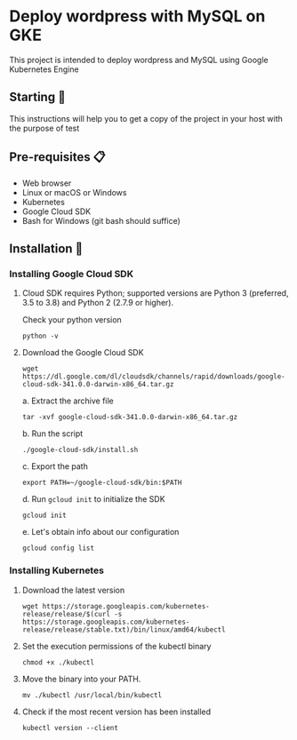 # Deploy wordpress with MySQL on GKE
This project is intended to deploy wordpress and MySQL using Google Kubernetes Engine

## Starting 🚀
This instructions will help you to get a copy of the project in your host with the purpose of test

## Pre-requisites 📋

- Web browser
- Linux or macOS or Windows
- Kubernetes
- Google Cloud SDK
- Bash for Windows (git bash should suffice)

## Installation 🔧

### Installing Google Cloud SDK

1. Cloud SDK requires Python; supported versions are Python 3 (preferred, 3.5 to 3.8) and Python 2 (2.7.9 or higher).

    Check your python version
    ```shell
    python -v
    ```
2. Download the Google Cloud SDK
    ```shell
    wget https://dl.google.com/dl/cloudsdk/channels/rapid/downloads/google-cloud-sdk-341.0.0-darwin-x86_64.tar.gz
    ```

    a. Extract the archive file
    ```shell
    tar -xvf google-cloud-sdk-341.0.0-darwin-x86_64.tar.gz
    ```
    b. Run the script
    ```shell
    ./google-cloud-sdk/install.sh
    ```
    c. Export the path
    ```shell
    export PATH=~/google-cloud-sdk/bin:$PATH 
    ```
    d. Run `gcloud init` to initialize the SDK
    ```shell
    gcloud init
    ```
    e. Let's obtain info about our configuration
    ```shell
    gcloud config list
    ```

### Installing Kubernetes

1. Download the latest version
    ```shell
    wget https://storage.googleapis.com/kubernetes-release/release/$(curl -s https://storage.googleapis.com/kubernetes-release/release/stable.txt)/bin/linux/amd64/kubectl
    ```
2. Set the execution permissions of the kubectl binary
    ```shell
    chmod +x ./kubectl
    ```
3. Move the binary into your PATH.
    ```shell
    mv ./kubectl /usr/local/bin/kubectl
    ```
4. Check if the most recent version has been installed
    ```shell
    kubectl version --client
    ```